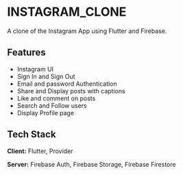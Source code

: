 
# INSTAGRAM_CLONE

A clone of the Instagram App using Flutter and Firebase.


## Features

- Instagram UI
- Sign In and Sign Out 
- Email and password Authentication
- Share and Display posts with captions
- Like and comment on posts
- Search and Follow users
- Display Profile page 


## Tech Stack

**Client:** Flutter, Provider

**Server:**  Firebase Auth, Firebase Storage, Firebase Firestore

